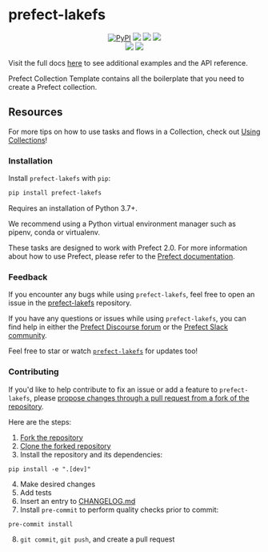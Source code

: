 # prefect-lakefs

<p align="center">
    <!--- Insert a cover image here -->
    <!--- <br> -->
    <a href="https://pypi.python.org/pypi/prefect-lakefs/" alt="PyPI version">
        <img alt="PyPI" src="https://img.shields.io/pypi/v/prefect-lakefs?color=0052FF&labelColor=090422"></a>
    <a href="https://github.com/limx0/prefect-lakefs/" alt="Stars">
        <img src="https://img.shields.io/github/stars/limx0/prefect-lakefs?color=0052FF&labelColor=090422" /></a>
    <a href="https://pypistats.org/packages/prefect-lakefs/" alt="Downloads">
        <img src="https://img.shields.io/pypi/dm/prefect-lakefs?color=0052FF&labelColor=090422" /></a>
    <a href="https://github.com/limx0/prefect-lakefs/pulse" alt="Activity">
        <img src="https://img.shields.io/github/commit-activity/m/limx0/prefect-lakefs?color=0052FF&labelColor=090422" /></a>
    <br>
    <a href="https://prefect-community.slack.com" alt="Slack">
        <img src="https://img.shields.io/badge/slack-join_community-red.svg?color=0052FF&labelColor=090422&logo=slack" /></a>
    <a href="https://discourse.prefect.io/" alt="Discourse">
        <img src="https://img.shields.io/badge/discourse-browse_forum-red.svg?color=0052FF&labelColor=090422&logo=discourse" /></a>
</p>

Visit the full docs [here](https://limx0.github.io/prefect-lakefs) to see additional examples and the API reference.

Prefect Collection Template contains all the boilerplate that you need to create a Prefect collection.


<!--- ### Add a real-world example of how to use this Collection here

Offer some motivation on why this helps.

After installing `prefect-lakefs` and [saving the credentials](#saving-credentials-to-block), you can easily use it within your flows to help you achieve the aforementioned benefits!

```python
from prefect import flow, get_run_logger
```

--->

## Resources

For more tips on how to use tasks and flows in a Collection, check out [Using Collections](https://docs.prefect.io/collections/usage/)!

### Installation

Install `prefect-lakefs` with `pip`:

```bash
pip install prefect-lakefs
```

Requires an installation of Python 3.7+.

We recommend using a Python virtual environment manager such as pipenv, conda or virtualenv.

These tasks are designed to work with Prefect 2.0. For more information about how to use Prefect, please refer to the [Prefect documentation](https://docs.prefect.io/).

<!--- ### Saving credentials to block

Note, to use the `load` method on Blocks, you must already have a block document [saved through code](https://docs.prefect.io/concepts/blocks/#saving-blocks) or [saved through the UI](https://docs.prefect.io/ui/blocks/).

Below is a walkthrough on saving block documents through code.

1. Head over to <SERVICE_URL>.
2. Login to your <SERVICE> account.
3. Click "+ Create new secret key".
4. Copy the generated API key.
5. Create a short script, replacing the placeholders (or do so in the UI).

```python
from prefect_lakefs import Block
Block(api_key="API_KEY_PLACEHOLDER").save("BLOCK_NAME_PLACEHOLDER")
```

Congrats! You can now easily load the saved block, which holds your credentials:

```python
from prefect_lakefs import Block
Block.load("BLOCK_NAME_PLACEHOLDER")
```

!!! info "Registering blocks"

    Register blocks in this module to
    [view and edit them](https://docs.prefect.io/ui/blocks/)
    on Prefect Cloud:

    ```bash
    prefect block register -m prefect_lakefs
    ```

A list of available blocks in `prefect-lakefs` and their setup instructions can be found [here](https://limx0.github.io/prefect-lakefs/blocks_catalog).

--->

### Feedback

If you encounter any bugs while using `prefect-lakefs`, feel free to open an issue in the [prefect-lakefs](https://github.com/limx0/prefect-lakefs) repository.

If you have any questions or issues while using `prefect-lakefs`, you can find help in either the [Prefect Discourse forum](https://discourse.prefect.io/) or the [Prefect Slack community](https://prefect.io/slack).

Feel free to star or watch [`prefect-lakefs`](https://github.com/limx0/prefect-lakefs) for updates too!

### Contributing

If you'd like to help contribute to fix an issue or add a feature to `prefect-lakefs`, please [propose changes through a pull request from a fork of the repository](https://docs.github.com/en/pull-requests/collaborating-with-pull-requests/proposing-changes-to-your-work-with-pull-requests/creating-a-pull-request-from-a-fork).

Here are the steps:

1. [Fork the repository](https://docs.github.com/en/get-started/quickstart/fork-a-repo#forking-a-repository)
2. [Clone the forked repository](https://docs.github.com/en/get-started/quickstart/fork-a-repo#cloning-your-forked-repository)
3. Install the repository and its dependencies:
```
pip install -e ".[dev]"
```
4. Make desired changes
5. Add tests
6. Insert an entry to [CHANGELOG.md](https://github.com/limx0/prefect-lakefs/blob/main/CHANGELOG.md)
7. Install `pre-commit` to perform quality checks prior to commit:
```
pre-commit install
```
8. `git commit`, `git push`, and create a pull request

